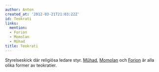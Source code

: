 ```yaml
---
author: Anton
created_at: '2012-03-21T21:03:22Z'
id: Teokrati
links:
  mention:
  - Forion
  - Momolan
  - Mûhad
title: Teokrati
---
```


Styrelseskick där religiösa ledare styr. [Mûhad], [Momolan] och [Forion] är alla olika former av
teokratier.

  [Mûhad]: Mûhad
  [Momolan]: Momolan
  [Forion]: Forion
